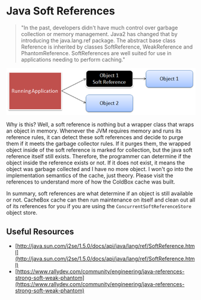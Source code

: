 # Java Soft References

> "In the past, developers didn't have much control over garbage collection or memory management. Java2 has changed that by introducing the java.lang.ref package. The abstract base class Reference is inherited by classes SoftReference, WeakReference and PhantomReference. SoftReferences are well suited for use in applications needing to perform caching."

![](../.gitbook/assets/cachebox_softreference.png)

Why is this? Well, a soft reference is nothing but a wrapper class that wraps an object in memory. Whenever the JVM requires memory and runs its reference rules, it can detect these soft references and decide to purge them if it meets the garbage collector rules. If it purges them, the wrapped object inside of the soft reference is marked for collection, but the java soft reference itself still exists. Therefore, the programmer can determine if the object inside the reference exists or not. If it does not exist, it means the object was garbage collected and I have no more object. I won't go into the implementation semantics of the cache, just theory. Please visit the references to understand more of how the ColdBox cache was built.

In summary, soft references are what determine if an object is still available or not. CacheBox cache can then run maintenance on itself and clean out all of its references for you if you are using the `ConcurrentSoftReferenceStore` object store.

## Useful Resources

* [http://java.sun.com/j2se/1.5.0/docs/api/java/lang/ref/SoftReference.html](http://java.sun.com/j2se/1.5.0/docs/api/java/lang/ref/SoftReference.html)
* [https://www.rallydev.com/community/engineering/java-references-strong-soft-weak-phantom](https://www.rallydev.com/community/engineering/java-references-strong-soft-weak-phantom)

